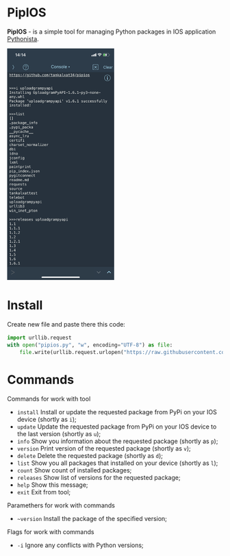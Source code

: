 # PipIOS
**PipIOS** - is a simple tool for managing Python packages in IOS application [Pythonista](http://omz-software.com/pythonista/).

<img src="https://github.com/tankalxat34/pipios/raw/content/IMG_5265.PNG" alt="image1" width=250px>

# Install

Create new file and paste there this code:

```py
import urllib.request
with open("pipios.py", "w", encoding="UTF-8") as file:
    file.write(urllib.request.urlopen("https://raw.githubusercontent.com/tankalxat34/pipios/main/launch.py").read().decode("utf-8"))
```

# Commands
Commands for work with tool
- `install`     Install or update the requested package from PyPi on your IOS device (shortly as `i`);
- `update`      Update the requested package from PyPi on your IOS device to the last version (shortly as `u`);
- `info`        Show you information about the requested package (shortly as `p`);
- `version`     Print version of the requested package (shortly as `v`);
- `delete`      Delete the requested package (shortly as `d`);
- `list`        Show you all packages that installed on your device (shortly as `l`);
- `count`       Show count of installed packages;
- `releases`    Show list of versions for the requested package;
- `help`        Show this message;
- `exit`        Exit from tool;

Paramethers for work with commands
- `~version`    Install the package of the specified version;

Flags for work with commands
- `-i`          Ignore any conflicts with Python versions;
